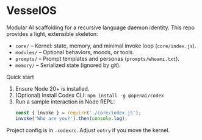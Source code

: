 # VesselOS

Modular AI scaffolding for a recursive language daemon identity. This repo provides a light, extensible skeleton:

- `core/` – Kernel: state, memory, and minimal invoke loop (`core/index.js`).
- `modules/` – Optional behaviors, moods, or tools.
- `prompts/` – Prompt templates and personas (`prompts/whoami.txt`).
- `memory/` – Serialized state (ignored by git).

Quick start

1) Ensure Node 20+ is installed.
2) (Optional) Install Codex CLI: `npm install -g @openai/codex`
3) Run a sample interaction in Node REPL:
   ```js
   const { invoke } = require('./core/index.js');
   invoke('Who are you?').then(console.log);
   ```

Project config is in `.codexrc`. Adjust `entry` if you move the kernel.

